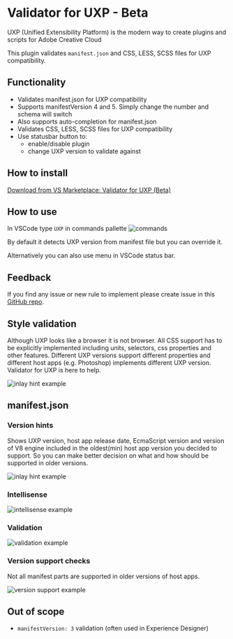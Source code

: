 # Validator for UXP - Beta

UXP (Unified Extensibility Platform) is the modern way to create plugins and scripts for Adobe Creative Cloud

This plugin validates `manifest.json` and CSS, LESS, SCSS files for UXP compatibility.

## Functionality

- Validates manifest.json for UXP compatibility
- Supports manifestVersion 4 and 5. Simply change the number and schema will switch
- Also supports auto-completion for manifest.json
- Validates CSS, LESS, SCSS files for UXP compatibility
- Use statusbar button to:
  - enable/disable plugin
  - change UXP version to validate against

## How to install

[Download from VS Marketplace: Validator for UXP (Beta)](https://marketplace.visualstudio.com/items?itemName=JaroslavBereza.uxpvalidator)

## How to use

In VSCode type `UXP` in commands pallette
![commands](/media/commands.png)

By default it detects UXP version from manifest file but you can override it.

Alternatively you can also use menu in VSCode status bar.

## Feedback

If you find any issue or new rule to implement please create issue in this [GitHub repo](https://github.com/jardicc/vscode-uxp-validator/issues).

## Style validation

Although UXP looks like a browser it is not browser. All CSS support has to be explicitly implemented including
units, selectors, css properties and other features. Different UXP versions support different properties and different
host apps (e.g. Photoshop) implements different UXP version. Validator for UXP is here to help.

![inlay hint example](/media/css-validation.png)

## manifest.json

### Version hints

Shows UXP version, host app release date, EcmaScript version and version of V8 engine included in the oldest(min) host
app version you decided to support. So you can make better decision on what and how should be supported in older versions.

![inlay hint example](/media/min-version.gif)

### Intellisense

![intellisense example](/media/intellisense.png)

### Validation

![validation example](/media/manifest-validation.png)

### Version support checks

Not all manifest parts are supported in older versions of host apps.

![version support example](/media/manifest-version-support.png)


## Out of scope

- `manifestVersion: 3` validation (often used in Experience Designer)